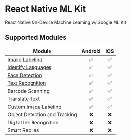 # React Native ML Kit

React Native On-Device Machine Learning w/ Google ML Kit

## Supported Modules

| Module                                           | Android | iOS |
| ------------------------------------------------ | :-----: | :-: |
| [Image Labeling](./image-labeling)               |   ✅    | ✅  |
| [Identify Languages](./identify-languages)       |   ✅    | ✅  |
| [Face Detection](./face-detection)               |   ✅    | ✅  |
| [Text Recognition](./text-recognition)           |   ✅    | ✅  |
| [Barcode Scanning](./barcode-scanning)           |   ✅    | ✅  |
| [Translate Text](./translate-text)               |   ✅    | ✅  |
| [Custom Image Labeling](./custom-image-labeling) |   ✅    | ✅  |
| Object Detection and Tracking                    |   ❌    | ❌  |
| Digital Ink Recognition                          |   ❌    | ❌  |
| Smart Replies                                    |   ❌    | ❌  |
